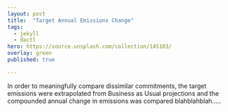 ```yaml
---
layout: post
title:  "Target Annual Emissions Change"
tags:
  - jekyll
  - dactl
hero: https://source.unsplash.com/collection/145103/
overlay: green
published: true

---
```

In order to meaningfully compare dissimilar commitments, the target emissions were extrapolated from Business as Usual projections and the compounded annual change in emissions was compared blahblahblah.....

[jekyll]:      http://jekyllrb.com
[jekyll-gh]:   https://github.com/jekyll/jekyll
[jekyll-help]: https://github.com/jekyll/jekyll-help
